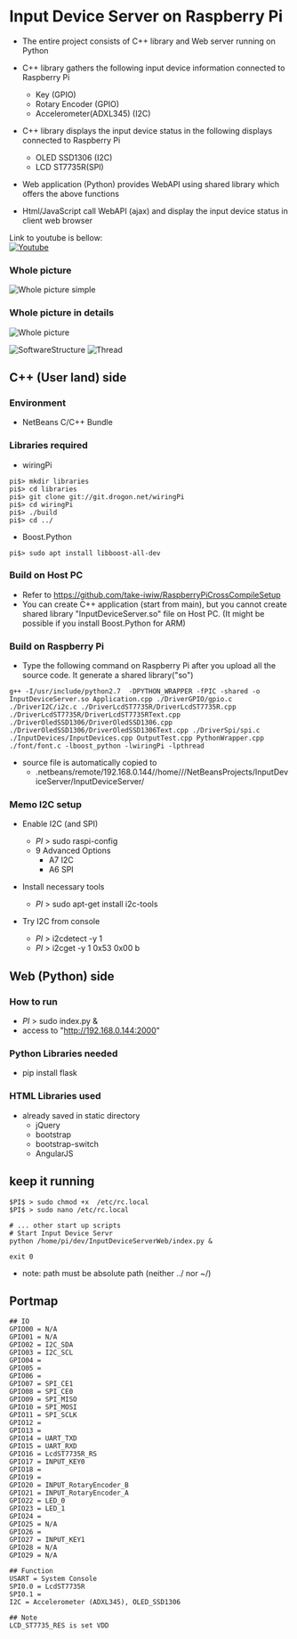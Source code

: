 # Input Device Server on Raspberry Pi
* The entire project consists of C++ library and Web server running on Python
* C++ library gathers the following input device information connected to Raspberry Pi
	* Key (GPIO)
	* Rotary Encoder (GPIO)
	* Accelerometer(ADXL345) (I2C)

* C++ library displays the input device status in the following displays connected to Raspberry Pi
	* OLED SSD1306 (I2C)
	* LCD ST7735R(SPI)

* Web application (Python) provides WebAPI using shared library which offers the above functions

* Html/JavaScript call WebAPI (ajax) and display the input device status in client web browser


Link to youtube is bellow:  
[![Youtube](00_doc/picture.jpg)](https://www.youtube.com/watch?v=TPdDwG7BYeE)

### Whole picture
![Whole picture simple](00_doc/WholePictureSimple.jpg)

### Whole picture in details
![Whole picture](00_doc/WholePicture.jpg)

![SoftwareStructure](00_doc/SoftwareStructure.jpg)
![Thread](00_doc/Thread.jpg)


## C++ (User land) side
### Environment
* NetBeans C/C++ Bundle

### Libraries required
* wiringPi
```
pi$> mkdir libraries
pi$> cd libraries
pi$> git clone git://git.drogon.net/wiringPi
pi$> cd wiringPi
pi$> ./build
pi$> cd ../
```

* Boost.Python
```
pi$> sudo apt install libboost-all-dev
```


### Build on Host PC
* Refer to <https://github.com/take-iwiw/RaspberryPiCrossCompileSetup>
* You can create C++ application (start from main), but you cannot create shared library "InputDeviceServer.so" file on Host PC. (It might be possible if you install Boost.Python for ARM)

### Build on Raspberry Pi
* Type the following command on Raspberry Pi after you upload all the source code. It generate a shared library("so")
```
g++ -I/usr/include/python2.7  -DPYTHON_WRAPPER -fPIC -shared -o InputDeviceServer.so Application.cpp ./DriverGPIO/gpio.c ./DriverI2C/i2c.c ./DriverLcdST7735R/DriverLcdST7735R.cpp ./DriverLcdST7735R/DriverLcdST7735RText.cpp ./DriverOledSSD1306/DriverOledSSD1306.cpp ./DriverOledSSD1306/DriverOledSSD1306Text.cpp ./DriverSpi/spi.c ./InputDevices/InputDevices.cpp OutputTest.cpp PythonWrapper.cpp ./font/font.c -lboost_python -lwiringPi -lpthread
```
* source file is automatically copied to
	* .netbeans/remote/192.168.0.144/<host>/home/<user>/<path>/NetBeansProjects/InputDeviceServer/InputDeviceServer/

### Memo I2C setup
* Enable I2C (and SPI)
	* $PI$ > sudo raspi-config
	* 9 Advanced Options
		* A7 I2C
		* A6 SPI

* Install necessary tools
	* $PI$ > sudo apt-get install i2c-tools

* Try I2C from console
	* $PI$ > i2cdetect -y 1
	* $PI$ > i2cget -y 1 0x53 0x00 b


## Web (Python) side
### How to run
* $PI$ > sudo index.py &
* access to "http://192.168.0.144:2000"

### Python Libraries needed
* pip install flask

### HTML Libraries used
* already saved in static directory
	* jQuery
	* bootstrap
	* bootstrap-switch
	* AngularJS

## keep it running
```
$PI$ > sudo chmod +x  /etc/rc.local
$PI$ > sudo nano /etc/rc.local
```
```
# ... other start up scripts
# Start Input Device Servr
python /home/pi/dev/InputDeviceServerWeb/index.py &

exit 0
```
* note: path must be absolute path (neither ../ nor ~/)


## Portmap
```
## IO
GPIO00 = N/A
GPIO01 = N/A
GPIO02 = I2C_SDA
GPIO03 = I2C_SCL
GPIO04 = 
GPIO05 = 
GPIO06 = 
GPIO07 = SPI_CE1
GPIO08 = SPI_CE0
GPIO09 = SPI_MISO
GPIO10 = SPI_MOSI
GPIO11 = SPI_SCLK
GPIO12 = 
GPIO13 = 
GPIO14 = UART_TXD
GPIO15 = UART_RXD
GPIO16 = LcdST7735R_RS
GPIO17 = INPUT_KEY0
GPIO18 = 
GPIO19 = 
GPIO20 = INPUT_RotaryEncoder_B
GPIO21 = INPUT_RotaryEncoder_A
GPIO22 = LED_0
GPIO23 = LED_1
GPIO24 = 
GPIO25 = N/A
GPIO26 = 
GPIO27 = INPUT_KEY1
GPIO28 = N/A
GPIO29 = N/A

## Function
USART = System Console
SPI0.0 = LcdST7735R
SPI0.1 = 
I2C = Accelerometer (ADXL345), OLED_SSD1306

## Note
LCD_ST7735_RES is set VDD
```



